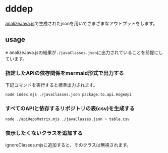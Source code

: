 # dddep
[analizeJava.js](https://github.com/naosim/analizeJava.js)で生成されたjsonを用いてさまざまなアウトプットをします。

## usage
※ analizeJava.jsの結果が`./javaClasses.json`に出力されていることを前提にしています。
### 指定したAPIの依存関係をmermaid形式で出力する
下記コマンドを実行すると標準出力されます。

```sh
node index.mjs ./javaClasses.json package.to.api.HogeApi
```

### すべてのAPIと依存するリポジトリの表(csv)を生成する
```sh
node ./apiRepoMatrix.mjs ./javaClasses.json > table.csv
```

### 表示したくないクラスを追加する
ignoreClasses.mjsに追加すると、そのクラスは無視されます。